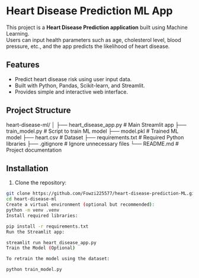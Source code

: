 # Heart Disease Prediction ML App

This project is a **Heart Disease Prediction application** built using Machine Learning.  
Users can input health parameters such as age, cholesterol level, blood pressure, etc., and the app predicts the likelihood of heart disease.

## Features
- Predict heart disease risk using user input data.
- Built with Python, Pandas, Scikit-learn, and Streamlit.
- Provides simple and interactive web interface.

## Project Structure
heart-disease-ml/
│
├── heart_disease_app.py # Main Streamlit app
├── train_model.py # Script to train ML model
├── model.pkl # Trained ML model
├── heart.csv # Dataset
├── requirements.txt # Required Python libraries
├── .gitignore # Ignore unnecessary files
└── README.md # Project documentation

## Installation

1. Clone the repository:

```bash
git clone https://github.com/Fowzi225577/heart-disease-prediction-ML.git
cd heart-disease-ml
Create a virtual environment (optional but recommended):
python -m venv .venv
Install required libraries:

pip install -r requirements.txt
Run the Streamlit app:

streamlit run heart_disease_app.py
Train the Model (Optional)

To retrain the model using the dataset:

python train_model.py
